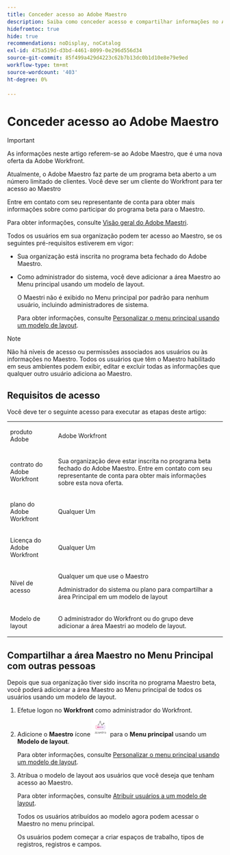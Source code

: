 ```yaml
---
title: Conceder acesso ao Adobe Maestro
description: Saiba como conceder acesso e compartilhar informações no Adobe Maestro.
hidefromtoc: true
hide: true
recommendations: noDisplay, noCatalog
exl-id: 475a519d-d3bd-4461-8099-0e296d556d34
source-git-commit: 85f499a429d4223c62b7b13dc0b1d10e8e79e9ed
workflow-type: tm+mt
source-wordcount: '403'
ht-degree: 0%

---
```


<!--update the metadata and description when we turn this article live; also, update title after Bob adds Maestro as a product-->

# Conceder acesso ao Adobe Maestro

>[!IMPORTANT]
>
>As informações neste artigo referem-se ao Adobe Maestro, que é uma nova oferta da Adobe Workfront.
>
>Atualmente, o Adobe Maestro faz parte de um programa beta aberto a um número limitado de clientes. Você deve ser um cliente do Workfront para ter acesso ao Maestro
>
>Entre em contato com seu representante de conta para obter mais informações sobre como participar do programa beta para o Maestro.
>
>Para obter informações, consulte [Visão geral do Adobe Maestri](../maestro-overview.md).

Todos os usuários em sua organização podem ter acesso ao Maestro, se os seguintes pré-requisitos estiverem em vigor:

<!--the first requisite will be removed when we go to GA-->

* Sua organização está inscrita no programa beta fechado do Adobe Maestro.
* Como administrador do sistema, você deve adicionar a área Maestro ao Menu principal usando um modelo de layout.

  O Maestri não é exibido no Menu principal por padrão para nenhum usuário, incluindo administradores de sistema.

  Para obter informações, consulte [Personalizar o menu principal usando um modelo de layout](../../administration-and-setup/customize-workfront/use-layout-templates/customize-main-menu.md).

<!-- take out the note below when we release permissions-->

>[!NOTE]
>
>Não há níveis de acesso ou permissões associados aos usuários ou às informações no Maestro. Todos os usuários que têm o Maestro habilitado em seus ambientes podem exibir, editar e excluir todas as informações que qualquer outro usuário adiciona ao Maestro.

## Requisitos de acesso

Você deve ter o seguinte acesso para executar as etapas deste artigo:

<table style="table-layout:auto">
 <col>
 </col>
 <col>
 </col>
 <tbody>
    <tr>
<tr>
<td>
   <p> produto Adobe</p> </td>
   <td>
   <p> Adobe Workfront</p> </td>
  </tr>  
 <td role="rowheader"><p>contrato do Adobe Workfront</p></td>
   <td>
<p>Sua organização deve estar inscrita no programa beta fechado do Adobe Maestro. Entre em contato com seu representante de conta para obter mais informações sobre esta nova oferta. </p>
   </td>
  </tr>
  <tr>
   <td role="rowheader"><p>plano do Adobe Workfront</p></td>
   <td>
<p>Qualquer Um</p>
   </td>
  </tr>
  <tr>
   <td role="rowheader"><p>Licença do Adobe Workfront</p></td>
   <td>
   <p>Qualquer Um</p> 
  </td>
  </tr>

<tr>
   <td role="rowheader"><p>Nível de acesso</p></td>
   <td> <p>Qualquer um que use o Maestro</p>
   <p>Administrador do sistema ou plano para compartilhar a área Principal em um modelo de layout</p>  
</td>
  </tr>

<tr>
   <td role="rowheader"><p>Modelo de layout</p></td>
   <td> <p>O administrador do Workfront ou do grupo deve adicionar a área Maestri ao modelo de layout. </p>  
</td>
  </tr>
 </tbody>
</table>

<!--
When permissions is released:

* leave as is for Access levels (I think)
* Add a new row for Permissions: System admin or Manage access to the workspace to share a workspace with others
-->

## Compartilhar a área Maestro no Menu Principal com outras pessoas

<!--First, contact your account manager to obtain access to the current Maestro closed beta program.-->

Depois que sua organização tiver sido inscrita no programa Maestro beta, você poderá adicionar a área Maestro ao Menu principal de todos os usuários usando um modelo de layout.

1. Efetue logon no **Workfront** como administrador do Workfront.

1. Adicione o **Maestro** ícone ![](assets/maestro-icon.png) para o **Menu principal** usando um **Modelo de layout**.

   Para obter informações, consulte [Personalizar o menu principal usando um modelo de layout](../../administration-and-setup/customize-workfront/use-layout-templates/customize-main-menu.md).

1. Atribua o modelo de layout aos usuários que você deseja que tenham acesso ao Maestro.

   Para obter informações, consulte [Atribuir usuários a um modelo de layout](../../administration-and-setup/customize-workfront/use-layout-templates/assign-users-to-layout-template.md).

   Todos os usuários atribuídos ao modelo agora podem acessar o Maestro no menu principal.

   Os usuários podem começar a criar espaços de trabalho, tipos de registros, registros e campos.

<!--

## Share permissions to a workspace

The following users can share a workspace with other users:

* System administrators can share all workspaces, including the ones that they did not create.
* All other users can share only workspaces for which they have Manage permissions to. 

To share a workspace with others: 

1. Click the **Main Menu** icon ![](assets/dots-main-menu.png) in the upper-right or the **Main Menu** icon ![](assets/lines-main-menu.png) in the upper-left corner or Workfront, if available, then click **Maestro**.
1. Open the workspace you want to share, then click **Share** in the upper-right corner of the screen. (*************add screen shot when UI is finalized and maybe edit the steps*********)
1. In the field provided, start typing the name of a user or a group (******ensure you can share with groups*******), then click it when it displays in the list. 
1. Select one of the following permission levels from the drop-down menu: 
    * View
    * Contribute
    * Manage

        For information about permission levels and what actions users can perform for each level, see [Overview of sharing permissions in Adobe Maestro](../access/sharing-permissions-overview.md).
1. Click **Save**.


## Remove permissions to a workspace

1. Click the **Main Menu** icon ![](assets/dots-main-menu.png) in the upper-right or the **Main Menu** icon ![](assets/lines-main-menu.png) in the upper-left corner of Workfront, if available, then click **Maestro**.
1. Open the workspace you want to remove permissions to, then click **Share** in the upper-right corner of the screen. (********add screen shot when UI is finalized and maybe edit the steps???****)
1. Click the drop-down menu to the right of a user or group name, then click **Remove**. 
1. Click **Save**.

    The user or the users that belong to the group removed no longer have access to the workspace or its objects. 

-->
